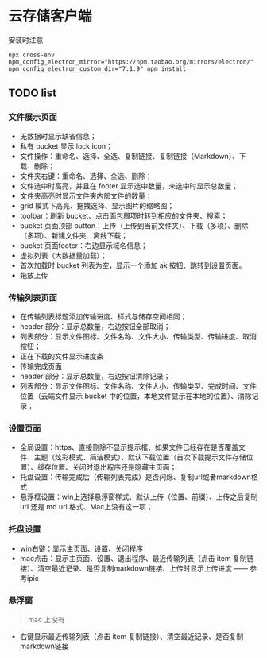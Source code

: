 # 云存储客户端

安装时注意

```shell script
npx cross-env npm_config_electron_mirror="https://npm.taobao.org/mirrors/electron/" npm_config_electron_custom_dir="7.1.9" npm install
```

## TODO list

### 文件展示页面

- 无数据时显示缺省信息；
- 私有 bucket 显示 lock icon；
- 文件操作：重命名、选择、全选、复制链接、复制链接（Markdown）、下载、删除；
- 文件夹右键：重命名、选择、全选、删除；
- 文件选中时高亮，并且在 footer 显示选中数量，未选中时显示总数量；
- 文件夹高亮时显示文件夹内部文件的数量；
- grid 模式下高亮、拖拽选择、显示图片的缩略图；
- toolbar：刷新 bucket、点击面包屑项时转到相应的文件夹、搜索；
- bucket 页面顶部 button：上传（上传到当前文件夹）、下载（多项）、删除（多项）、新建文件夹、离线下载；
- bucket 页面footer：右边显示域名信息；
- 虚拟列表（大数据量加载）；
- 首次加载时 bucket 列表为空，显示一个添加 ak 按钮、跳转到设置页面。
- 拖放上传

### 传输列表页面
- 在传输列表标题添加传输进度、样式与储存空间相同；
- header 部分：显示总数量，右边按钮全部取消；
- 列表部分：显示文件图标、文件名称、文件大小、传输类型、传输进度、取消按钮；
- 正在下载的文件显示进度条
- 传输完成页面
- header 部分：显示总数量，右边按钮清除记录；
- 列表部分：显示文件图标、文件名称、文件大小、传输类型、完成时间、文件位置（云端文件显示 bucket 中的位置，本地文件显示在本地的位置）、清除记录；

### 设置页面
- 全局设置：https、直接删除不显示提示框、如果文件已经存在是否覆盖文件、主题（炫彩模式、简洁模式）、默认下载位置（首次下载提示文件存储位置）、缓存位置、关闭时退出程序还是隐藏主页面；
- 托盘设置：传输完成后（传输列表完成）是否闪烁、复制url或者markdown格式
- 悬浮框设置：win上选择悬浮窗样式、默认上传（位置、前缀）、上传之后复制 url 还是 md url 格式、Mac上没有这一项；

### 托盘设置
- win右键：显示主页面、设置、关闭程序
- mac点击：显示主页面、设置、退出程序、最近传输列表（点击 item 复制链接）、清空最近记录、是否复制markdown链接、上传时显示上传进度 —— 参考ipic

### 悬浮窗 

> mac 上没有

- 右键显示最近传输列表（点击 item 复制链接）、清空最近记录、是否复制markdown链接
